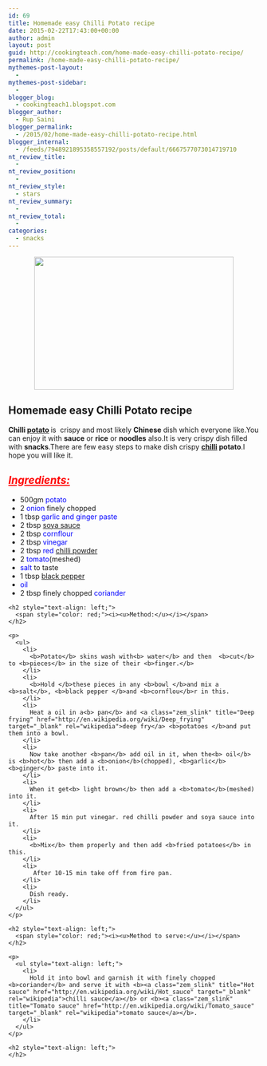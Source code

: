 ```yaml
---
id: 69
title: Homemade easy Chilli Potato recipe
date: 2015-02-22T17:43:00+00:00
author: admin
layout: post
guid: http://cookingteach.com/home-made-easy-chilli-potato-recipe/
permalink: /home-made-easy-chilli-potato-recipe/
mythemes-post-layout:
  - 
mythemes-post-sidebar:
  - 
blogger_blog:
  - cookingteach1.blogspot.com
blogger_author:
  - Rup Saini
blogger_permalink:
  - /2015/02/home-made-easy-chilli-potato-recipe.html
blogger_internal:
  - /feeds/7948921895358557192/posts/default/6667577073014719710
nt_review_title:
  - 
nt_review_position:
  - 
nt_review_style:
  - stars
nt_review_summary:
  - 
nt_review_total:
  - 
categories:
  - snacks
---
```

<div dir="ltr" style="text-align: left;">
  <div style="clear: both; text-align: center;">
    <a style="margin-left: 1em; margin-right: 1em;" href="http://1.bp.blogspot.com/-oIrUlNT5W9A/VOoJ96pKIpI/AAAAAAAAAF0/n2etN58OGDY/s1600/2.jpg"><img src="http://1.bp.blogspot.com/-oIrUlNT5W9A/VOoJ96pKIpI/AAAAAAAAAF0/n2etN58OGDY/s1600/2.jpg" alt="" width="400" height="266" border="0" /></a>
  </p>
  
  <h2 style="text-align: left;">
    Homemade easy Chilli Potato recipe
  </h2>
  
  <div style="text-align: left;">
    <b>Chilli <a class="zem_slink" title="Potato" href="http://en.wikipedia.org/wiki/Potato" target="_blank" rel="wikipedia">potato</a> </b>is  crispy and most likely <b>Chinese</b> dish which everyone like.You can enjoy it with <b>sauce</b> or <b>rice</b> or <b>noodles</b> also.It is very crispy dish filled with <b>snacks</b>.There are few easy steps to make dish crispy <b><a class="zem_slink" title="Chili pepper" href="http://en.wikipedia.org/wiki/Chili_pepper" target="_blank" rel="wikipedia">chilli</a> potato</b>.I hope you will like it.
  </p>
  
  <h2 style="text-align: left;">
    <i style="color: red;"><u>Ingredients:</u></i>
  </h2>
  
  <p>
    <ul style="text-align: left;">
      <li>
        500gm <span style="color: blue;">potato</span>
      </li>
      <li>
        2 <span style="color: blue;">onion</span> finely chopped
      </li>
      <li>
        1 tbsp <span style="color: blue;">garlic and ginger paste</span>
      </li>
      <li>
        2 tbsp <span style="color: blue;"><a class="zem_slink" title="Soy sauce" href="http://en.wikipedia.org/wiki/Soy_sauce" target="_blank" rel="wikipedia">soya sauce</a></span>
      </li>
      <li>
        2 tbsp <span style="color: blue;">cornflour</span>
      </li>
      <li>
        2 tbsp <span style="color: blue;">vinegar</span>
      </li>
      <li>
        2 tbsp <span style="color: blue;">red <a class="zem_slink" title="Chili powder" href="http://en.wikipedia.org/wiki/Chili_powder" target="_blank" rel="wikipedia">chilli powder</a></span>
      </li>
      <li>
        2 <span style="color: blue;">tomato</span>(meshed)
      </li>
      <li>
        <span style="color: blue;">salt</span> to taste
      </li>
      <li>
        1 tbsp <span style="color: blue;"><a class="zem_slink" title="Black pepper" href="http://en.wikipedia.org/wiki/Black_pepper" target="_blank" rel="wikipedia">black pepper</a></span>
      </li>
      <li>
        <span style="color: blue;">oil</span>
      </li>
      <li>
        2 tbsp finely chopped <span style="color: blue;">coriander</span>
      </li>
    </ul>
    
    <h2 style="text-align: left;">
      <span style="color: red;"><i><u>Method:</u></i></span>
    </h2>
    
    <p>
      <ul>
        <li>
          <b>Potato</b> skins wash with<b> water</b> and then  <b>cut</b> to <b>pieces</b> in the size of their <b>finger.</b>
        </li>
        <li>
          <b>Hold </b>these pieces in any <b>bowl </b>and mix a <b>salt</b>, <b>black pepper </b>and <b>cornflou</b>r in this.
        </li>
        <li>
          Heat a oil in a<b> pan</b> and <a class="zem_slink" title="Deep frying" href="http://en.wikipedia.org/wiki/Deep_frying" target="_blank" rel="wikipedia">deep fry</a> <b>potatoes </b>and put them into a bowl.
        </li>
        <li>
          Now take another <b>pan</b> add oil in it, when the<b> oil</b> is <b>hot</b> then add a <b>onion</b>(chopped), <b>garlic</b> <b>ginger</b> paste into it.
        </li>
        <li>
          When it get<b> light brown</b> then add a <b>tomato</b>(meshed) into it.
        </li>
        <li>
          After 15 min put vinegar. red chilli powder and soya sauce into it.
        </li>
        <li>
          <b>Mix</b> them properly and then add <b>fried potatoes</b> in this.
        </li>
        <li>
           After 10-15 min take off from fire pan.
        </li>
        <li>
          Dish ready.
        </li>
      </ul>
    </p>
    
    <h2 style="text-align: left;">
      <span style="color: red;"><i><u>Method to serve:</u></i></span>
    </h2>
    
    <p>
      <ul style="text-align: left;">
        <li>
          Hold it into bowl and garnish it with finely chopped <b>coriander</b> and serve it with <b><a class="zem_slink" title="Hot sauce" href="http://en.wikipedia.org/wiki/Hot_sauce" target="_blank" rel="wikipedia">chilli sauce</a></b> or <b><a class="zem_slink" title="Tomato sauce" href="http://en.wikipedia.org/wiki/Tomato_sauce" target="_blank" rel="wikipedia">tomato sauce</a></b>.
        </li>
      </ul>
    </p>
    
    <h2 style="text-align: left;">
    </h2>
  </p>
</p>